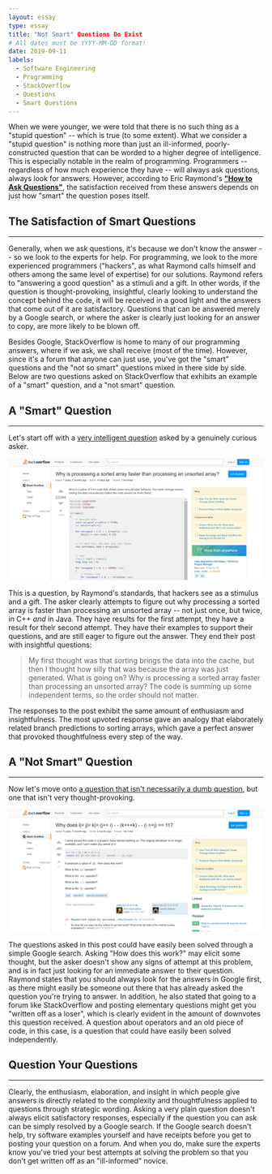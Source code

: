 ```yaml
---
layout: essay
type: essay
title: "Not Smart" Questions Do Exist
# All dates must be YYYY-MM-DD format!
date: 2019-09-11
labels:
  - Software Engineering
  - Programming
  - StackOverflow
  - Questions
  - Smart Questions
---
```


When we were younger, we were told that there is no such thing as a "stupid question" -- which is true (to some extent). What we 
consider a "stupid question" is nothing more than just an ill-informed, poorly-constructed question that can be worded to a higher degree
of intelligence. This is especially notable in the realm of programming. Programmers -- regardless of how much experience they have --
will always ask questions, always look for answers. However, according to Eric Raymond's **["How to Ask Questions"](http://www.catb.org/esr/faqs/smart-questions.html)**,
the satisfaction received from these answers depends on just how "smart" the question poses itself. 

## The Satisfaction of Smart Questions
-----

Generally, when we ask questions, it's because we don't know the answer -- so we look to the experts for help. For programming,
we look to the more experienced programmers ("hackers", as what Raymond calls himself and others among the same level of expertise) for 
our solutions. Raymond refers to "answering a good question" as a stimuli and a gift. In other words, if the question is 
thought-provoking, insightful, clearly looking to understand the concept behind the code, it will be received in a good light and the
answers that come out of it are satisfactory. Questions that can be answered merely by a Google search, or where the asker is clearly 
just looking for an answer to copy, are more likely to be blown off. 

Besides Google, StackOverflow is home to many of our programming answers, where if we ask, we shall receive (most of the time). However, 
since it's a forum that anyone can just use, you've got the "smart" questions and the "not so smart" questions mixed in there side by 
side. Below are two questions asked on StackOverflow that exhibits an example of a "smart" question, and a "not smart" question. 

## A "Smart" Question
-----
Let's start off with a [very intelligent question]("https://stackoverflow.com/questions/11227809/why-is-processing-a-sorted-array-faster-than-processing-an-unsorted-array/11227902#11227902") asked by a genuinely curious asker. 

[![Screenshot of Smart StackOverflow Question](https://github.com/jlorias/jlorias.github.io/blob/master/smart-question.PNG "Smart Question")]("https://stackoverflow.com/questions/11227809/why-is-processing-a-sorted-array-faster-than-processing-an-unsorted-array/11227902#11227902")

This is a question, by Raymond's standards, that hackers see as a stimulus and a gift. The asker clearly attempts to figure out why
processing a sorted array is faster than processing an unsorted array -- not just once, but twice, in C++ *and* in Java. They have 
results for the first attempt, they have a result for their second attempt. They have their examples to support their questions, and 
are still eager to figure out the answer. They end their post with insightful questions:

> My first thought was that sorting brings the data into the cache, but then I thought how silly that was because the 
> array was just generated.
> What is going on?
> Why is processing a sorted array faster than processing an unsorted array? The code is summing up some independent terms,
> so the order should not matter.

The responses to the post exhibit the same amount of enthusiasm and insightfulness. The most upvoted response gave an analogy that
elaborately related branch predictions to sorting arrays, which gave a perfect answer that provoked thoughtfulness every step of the 
way.

## A "Not Smart" Question
-----

Now let's move onto [a question that isn't necessarily a dumb question]("https://stackoverflow.com/questions/13519990/why-does-i-j-k-j-i-kk-i-j-11"), but one that isn't very thought-provoking.

[![Screenshot of Non Smart StackOverflow Question](https://github.com/jlorias/jlorias.github.io/blob/master/not-smart-question.PNG "Not Smart Question")]("https://stackoverflow.com/questions/13519990/why-does-i-j-k-j-i-kk-i-j-11")

The questions asked in this post could have easily been solved through a simple Google search. Asking "How does this work?" may elicit
some thought, but the asker doesn't show any signs of attempt at this problem, and is in fact just looking for an immediate answer to 
their question. Raymond states that you should always look for the answers in Google first, as there might easily be someone out
there that has already asked the question you're trying to answer. In addition, he also stated that going to a forum like 
StackOverflow and posting elementary questions might get you "written off as a loser", which is clearly evident in the amount of
downvotes this question received. A question about operators and an old piece of code, in this case, is a question that could have easily been solved independently.

## Question Your Questions
-----

Clearly, the enthusiasm, elaboration, and insight in which people give answers is directly related to the complexity and
thoughtfulness applied to questions through strategic wording. Asking a very plain question doesn't always elicit 
satisfactory responses, especially if the question you can ask can be simply resolved by a Google search. If the Google search
doesn't help, try software examples yourself and have receipts before you get to posting your question on a forum. And when you
do, make sure the experts know you've tried your best attempts at solving the problem so that you don't get written off as an
"ill-informed" novice. 

